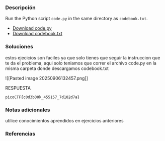 ### Descripción 
Run the Python script `code.py` in the same directory as `codebook.txt`.

- [Download code.py](https://artifacts.picoctf.net/c/2/code.py)
- [Download codebook.txt](https://artifacts.picoctf.net/c/2/codebook.txt)
### Soluciones

estos ejecicios son faciles ya que solo tienes que seguir la instruccion que te da el problema, aqui solo teniamos que correr el archivo code.py en la misma carpeta donde descargamos codebook.txt

![[Pasted image 20250906132457.png]]

RESPUESTA

```
picoCTF{c0d3b00k_455157_7d102d7a}
```


### Notas adicionales 

utilice conocimientos aprendidos en ejercicios anteriores

### Referencias 
